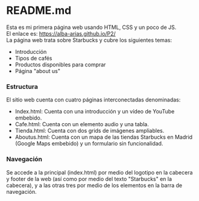 # README.md

Esta es mi primera página web usando HTML, CSS y un poco de JS. <br>
El enlace es: https://alba-arias.github.io/P2/ <br>
La página web trata sobre Starbucks y cubre los siguientes temas: <br>
* Introducción
* Tipos de cafés
* Productos disponibles para comprar
* Página "about us"

### Estructura
El sitio web cuenta con cuatro páginas interconectadas denominadas:
* Index.html: Cuenta con una introducción y un vídeo de YouTube embebido. 
* Cafe.html: Cuenta con un elemento audio y una tabla.
* Tienda.html: Cuenta con dos grids de imágenes ampliables.
* Aboutus.html: Cuenta con un mapa de las tiendas Starbucks en Madrid (Google Maps embebido) y un formulario sin funcionalidad.

### Navegación
Se accede a la principal (index.html) por medio del logotipo en la cabecera y footer de la web (así como por medio del texto "Starbucks" en la cabecera), y a las otras tres por medio de los elementos en la barra de navegación.
